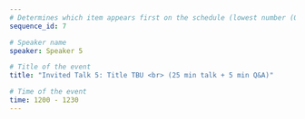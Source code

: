 ```yaml
---
# Determines which item appears first on the schedule (lowest number (0) appears first)
sequence_id: 7

# Speaker name
speaker: Speaker 5

# Title of the event
title: "Invited Talk 5: Title TBU <br> (25 min talk + 5 min Q&A)"

# Time of the event
time: 1200 - 1230
---
```

